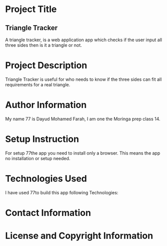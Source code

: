 # Project Title
  ## Triangle Tracker
  A triangle tracker, is a web application app which checks if the user input all three sides then is it a triangle or not.  
# Project Description
Triangle Tracker is useful for who needs to know if the three sides can fit all requirements for a real triangle.
# Author Information
My name 77 is Dayud Mohamed Farah, I am one the Moringa prep class 14.
# Setup Instruction
For setup 77the app you need to install only a browser. This means the app no installation or setup needed.
# Technologies Used
I have used 77to build this app following Technologies:


# Contact Information
# License and Copyright Information
